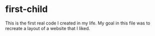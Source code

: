 # first-child
This is the first real code I created in my life. My goal in this file was to recreate a layout of a website that I liked. 
